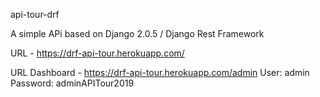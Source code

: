 api-tour-drf

A simple APi based on Django 2.0.5 / Django Rest Framework

URL - https://drf-api-tour.herokuapp.com/

URL Dashboard - https://drf-api-tour.herokuapp.com/admin
User: admin
Password: adminAPITour2019

